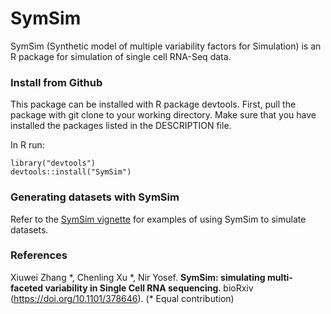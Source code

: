 # SymSim
SymSim (Synthetic model of multiple variability factors for Simulation) is an R package for simulation of single cell RNA-Seq data. 

### Install from Github
This package can be installed with R package devtools. First, pull the package with git clone to your working directory. Make sure that you have installed the packages listed in the DESCRIPTION file.

In R run:
```{r}
library("devtools")
devtools::install("SymSim")
```

### Generating datasets with SymSim

Refer to the [SymSim vignette](https://github.com/YosefLab/SymSim/blob/master/vignettes/SymSimTutorial.Rmd) for examples of using SymSim to simulate datasets.

### References

Xiuwei Zhang &ast;, Chenling Xu &ast;, Nir Yosef. **SymSim: simulating multi- faceted variability in Single Cell RNA sequencing**. bioRxiv (https://doi.org/10.1101/378646). (&ast; Equal contribution)
